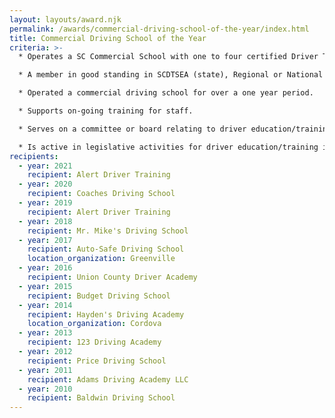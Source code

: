 ```yaml
---
layout: layouts/award.njk
permalink: /awards/commercial-driving-school-of-the-year/index.html
title: Commercial Driving School of the Year
criteria: >-
  * Operates a SC Commercial School with one to four certified Driver Training teachers.

  * A member in good standing in SCDTSEA (state), Regional or National Driver Training Organization.

  * Operated a commercial driving school for over a one year period.

  * Supports on-going training for staff.

  * Serves on a committee or board relating to driver education/training from a state or national organization.

  * Is active in legislative activities for driver education/training in the state of South Carolina.
recipients:
  - year: 2021
    recipient: Alert Driver Training
  - year: 2020
    recipient: Coaches Driving School
  - year: 2019
    recipient: Alert Driver Training
  - year: 2018
    recipient: Mr. Mike's Driving School
  - year: 2017
    recipient: Auto-Safe Driving School
    location_organization: Greenville
  - year: 2016
    recipient: Union County Driver Academy
  - year: 2015
    recipient: Budget Driving School
  - year: 2014
    recipient: Hayden's Driving Academy
    location_organization: Cordova
  - year: 2013
    recipient: 123 Driving Academy
  - year: 2012
    recipient: Price Driving School
  - year: 2011
    recipient: Adams Driving Academy LLC
  - year: 2010
    recipient: Baldwin Driving School
---
```

